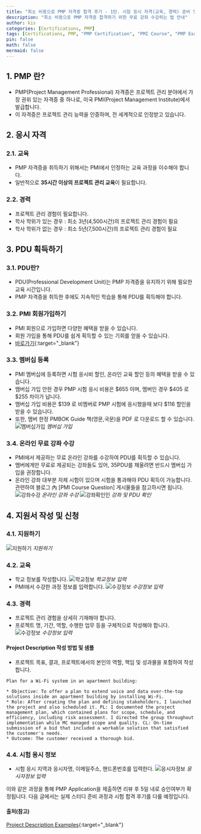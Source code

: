```yaml
---
title: "최소 비용으로 PMP 자격증 합격 후기 - 1탄. 시험 응시 자격(교육, 경력) 준비 및 신청"
description: "최소 비용으로 PMP 자격증 합격하기 위한 무료 강좌 수강하는 법 안내"
author: kis
categories: [Certifications, PMP]
tags: [Certifications, PMP, "PMP Certification", "PMI Course", "PMP Exam", "독학", 자격, qualifications, "Self Study", 교육, "Education", 경력, "Experience", "최소 비용", "Minimum Cost", 합격후기, "Success Story"]
pin: false
math: false
mermaid: false
---
```


## 1. PMP 란?
- PMP(Project Management Professional) 자격증은 프로젝트 관리 분야에서 가장 권위 있는 자격증 중 하나로, 미국 PMI(Project Management Institute)에서 발급합니다.
- 이 자격증은 프로젝트 관리 능력을 인증하며, 전 세계적으로 인정받고 있습니다.

## 2. 응시 자격

### 2.1. 교육
- PMP 자격증을 취득하기 위해서는 PMI에서 인정하는 교육 과정을 이수해야 합니다. 
- 일반적으로 **35시간 이상의 프로젝트 관리 교육**이 필요합니다.

### 2.2. 경력
- 프로젝트 관리 경험이 필요합니다. 
- 학사 학위가 있는 경우 : 최소 3년(4,500시간)의 프로젝트 관리 경험이 필요
- 학사 학위가 없는 경우 : 최소 5년(7,500시간)의 프로젝트 관리 경험이 필요  
  
  
## 3. PDU 획득하기

### 3.1. PDU란?
- PDU(Professional Development Unit)는 PMP 자격증을 유지하기 위해 필요한 교육 시간입니다. 
- PMP 자격증을 취득한 후에도 지속적인 학습을 통해 PDU를 획득해야 합니다.

### 3.2. PMI 회원가입하기
- PMI 회원으로 가입하면 다양한 혜택을 받을 수 있습니다. 
- 회원 가입을 통해 PDU를 쉽게 획득할 수 있는 기회를 얻을 수 있습니다.
- [바로가기](https://www.pmi.org/){:target="_blank"}
    
### 3.3. 멤버십 등록
- PMI 멤버십에 등록하면 시험 응시비 할인, 온라인 교육 할인 등의 혜택을 받을 수 있습니다.
- 멤버십 가입 안한 경우 PMP 시험 응시 비용은 $655 이며, 멤버인 경우 $405 로 $255 차이가 납니다.
- 멤버십 가입 비용은 $139 로 비멤버로 PMP 시험에 응시했을때 보다 $116 할인을 받을 수 있습니다.
- 또한, 멤버 한정 PMBOK Guide 책(영문,국문)을 PDF 로 다운로드 할 수 있습니다.
![멤버십가입](/assets/img/20250223/pmp01.png)
*멤버십 가입*

### 3.4. 온라인 무료 강좌 수강
- PMI에서 제공하는 무료 온라인 강좌를 수강하여 PDU를 획득할 수 있습니다.
- 멤버에게만 무료로 제공되는 강좌들도 있어, 35PDU를 채울려면 반드시 멤버십 가입을 권장합니다.
- 온라인 강좌 대부분 자체 시험이 있으며 시험을 통과해야 PDU 획득이 가능합니다. 관련하여 블로그 內 [PMI Course Question] 게시물들을 참고하시면 됩니다.
![강좌수강](/assets/img/20250223/pmp02.png)
*온라인 강좌 수강* 
![강좌확인인](/assets/img/20250223/pmp03.png)
*강좌 및 PDU 확인* 

## 4. 지원서 작성 및 신청

### 4.1. 지원하기 
![지원하기](/assets/img/20250223/pmp04.png)
*지원하기* 

### 4.2. 교육
- 학교 정보를 작성합니다.
![학교정보](/assets/img/20250223/pmp05.png)
*학교정보 입력* 
- PMI에서 수강한 과정 정보를 입력합니다.
![수강정보](/assets/img/20250223/pmp06.png)
*수강정보 입력* 

### 4.3. 경력
- 프로젝트 관리 경험을 상세히 기재해야 합니다. 
- 프로젝트 명, 기간, 역할, 수행한 업무 등을 구체적으로 작성해야 합니다.
![수강정보](/assets/img/20250223/pmp07.png)
*수강정보 입력* 

#### Project Description 작성 방법 및 샘플
- 프로젝트 목표, 결과, 프로젝트에서의 본인의 역할, 책임 및 성과물을 포함하여 작성합니다.
```
Plan for a Wi-Fi system in an apartment building:

* Objective: To offer a plan to extend voice and data over-the-top solutions inside an apartment building by installing Wi-Fi. 
* Role: After creating the plan and defining stakeholders, I launched the project and also scheduled it. PL: I documented the project management plan, which contained plans for scope, schedule, and efficiency, including risk assessment. I directed the group throughout implementation while MC managed scope and quality. CL: On-time submission of a bid that included a workable solution that satisfied the customer's needs. 
* Outcome: The customer received a thorough bid. 
```


### 4.4. 시험 응시 정보
- 시험 응시 지역과 응시자명, 이메일주소, 핸드폰번호를 입력한다.
![응시자정보](/assets/img/20250223/pmp08.png)
*응시자정보 입력* 

이와 같은 과정을 통해 PMP Application을 제출하면 리뷰 후 5일 내로 승인여부가 확정됩니다.
다음 글에서는 실제 스터디 준비 과정과 시험 합격 후기를 다룰 예정입니다.
  

#### 출처(참고)
[Project Description Examples](https://www.knowledgehut.com/blog/project-management/pmp-examples){:target="_blank"}
